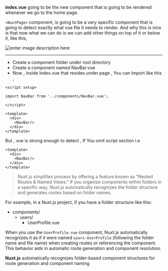
**index.vue** going to be the new component that is going to be rendered whenever we go to the home page.



`<NuxtPage>` component, is going to be a very specific component that is going to detect exactly what vue file it needs to render. And why this is nice is that now what we can do is we can add other things on top of it or below it, like this,



<template>

<div>

<nav>Nav</nav>

<NuxtPage></NuxtPage>

<footer>Footer</footer>

</div>

</template>



![enter image description here](https://i.ibb.co/ZV9BqgR/image.png)




----

 - Create a component folder under root directory
 - Create a component named NavBar.vue
 - Now , inside Index.vue that resides under page , You can Import like this ,

```vue
<script setup>

import NavBar from '../components/NavBar.vue';

</script>

<template>
  <div>
    <NavBar/>
  </div>
</template>
```

But , vue is strong enough to detect , If You omit script section i.e

``` vue
<template>
  <div>
    <NavBar/>
  </div>
</template>
```

> Nuxt.js simplifies process by offering a feature known as "Nested
> Routes & Named Views." If you organize components within folders in a
> specific way, Nuxt.js automatically recognizes the folder structure
> and generates routes based on folder names.

For example, in a Nuxt.js project, if you have a folder structure like this:
- components/
  - users/
    - UserProfile.vue

When you use the `UserProfile.vue` component, Nuxt.js automatically recognizes it as if it were named `users-UserProfile` (following the folder name and file name) when creating routes or referencing the component. This behavior aids in automatic route generation and component resolution.

**Nuxt.js** automatically recognizes folder-based component structures for route generation and component naming
